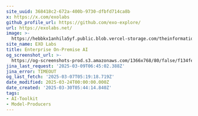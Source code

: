 ```yaml
---
site_uuid: 368418c2-672a-400b-9730-dfbfd714ca8b
x: https://x.com/exolabs
github_profile_url: https://github.com/exo-explore/
url: https://exolabs.net/
image: >-
  https://hebbkx1anhila5yf.public.blob.vercel-storage.com/theinformation_logo-UpZgzlApi9eYGQgmLw1aPjRywGXjkz.jpeg
site_name: EXO Labs
title: Enterprise On-Premise AI
og_screenshot_url: >-
  https://og-screenshots-prod.s3.amazonaws.com/1366x768/80/false/f134fe6e6e3499157922d843be80cfe6b279a904ff225d8fd86c03891bf6c68a.jpeg
jina_last_request: '2025-03-09T06:45:02.388Z'
jina_error: TIMEOUT
og_last_fetch: '2025-03-07T05:19:18.719Z'
date_modified: 2025-03-24T00:00:00.000Z
date_created: '2025-03-30T05:44:14.840Z'
tags:
- AI-Toolkit
- Model-Producers
---
```










